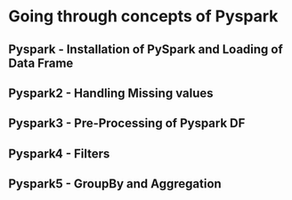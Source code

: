 # Going through concepts of Pyspark

## Pyspark - Installation of PySpark and Loading of Data Frame
## Pyspark2 - Handling Missing values
## Pyspark3 - Pre-Processing of Pyspark DF
## Pyspark4 - Filters
## Pyspark5 - GroupBy and Aggregation
